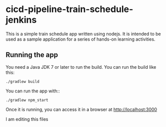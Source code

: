 # cicd-pipeline-train-schedule-jenkins

This is a simple train schedule app written using nodejs. It is intended to be used as a sample application for a series of hands-on learning activities.

## Running the app

You need a Java JDK 7 or later to run the build. You can run the build like this:

    ./gradlew build

You can run the app with::

    ./gradlew npm_start

Once it is running, you can access it in a browser at [http://localhost:3000](http://localhost:3000)

I am editing this files
